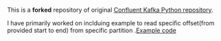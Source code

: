 This is a **forked** repository of original [Confluent Kafka Python repository](https://github.com/confluentinc/confluent-kafka-python).  


I have primarily worked on inclduing example to read specific offset(from provided start to end) from specific partition .[Example code](https://github.com/devanjanmishra/confluent-kafka-python/blob/master/examples/seek_specific_offset_partition.py) 
